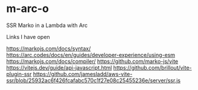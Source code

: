 # m-arc-o

SSR Marko in a Lambda with Arc

Links I have open

https://markojs.com/docs/syntax/
https://arc.codes/docs/en/guides/developer-experience/using-esm
https://markojs.com/docs/compiler/
https://github.com/marko-js/vite
https://vitejs.dev/guide/api-javascript.html
https://github.com/brillout/vite-plugin-ssr
https://github.com/jamesladd/aws-vite-ssr/blob/25932ac6f426fcafabc570c1f27e08c25455236e/server/ssr.js
